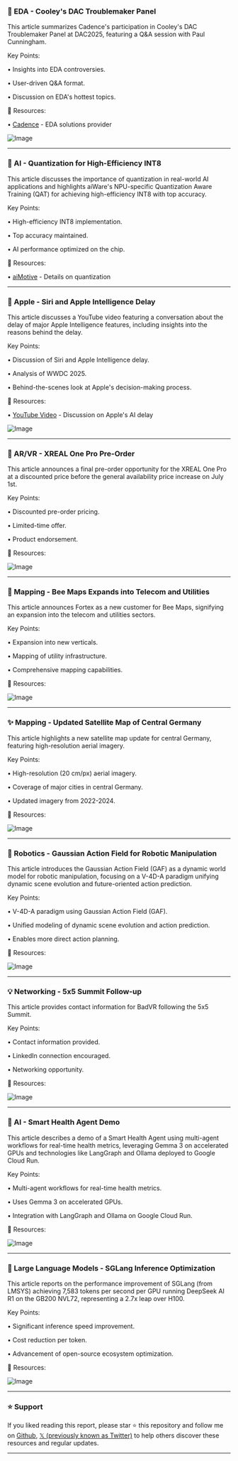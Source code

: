 ### 🤖 EDA - Cooley's DAC Troublemaker Panel

This article summarizes Cadence's participation in Cooley's DAC Troublemaker Panel at DAC2025, featuring a Q&A session with Paul Cunningham.

Key Points:

•  Insights into EDA controversies.

• User-driven Q&A format.

• Discussion on EDA's hottest topics.


🔗 Resources:

• [Cadence](https://x.com/Cadence) - EDA solutions provider

![Image](https://pbs.twimg.com/media/Gtzg20bWYAAgor-?format=jpg&name=small)


---
### 🤖 AI - Quantization for High-Efficiency INT8

This article discusses the importance of quantization in real-world AI applications and highlights aiWare's NPU-specific Quantization Aware Training (QAT) for achieving high-efficiency INT8 with top accuracy.

Key Points:

• High-efficiency INT8 implementation.

• Top accuracy maintained.

• AI performance optimized on the chip.


🔗 Resources:

• [aiMotive](https://aimotive.com/w/quantization-that-adapts-to-your-hardware-not-the-other-way-around) -  Details on quantization


---
### 🤖 Apple - Siri and Apple Intelligence Delay

This article discusses a YouTube video featuring a conversation about the delay of major Apple Intelligence features, including insights into the reasons behind the delay.

Key Points:

• Discussion of Siri and Apple Intelligence delay.

•  Analysis of WWDC 2025.

• Behind-the-scenes look at Apple's decision-making process.


🔗 Resources:

• [YouTube Video](https://youtu.be/TfzktOhlwcw) - Discussion on Apple's AI delay

![Image](https://pbs.twimg.com/media/Gtr2Q7RaQAI-cHm?format=jpg&name=small)


---
### 🚀 AR/VR - XREAL One Pro Pre-Order

This article announces a final pre-order opportunity for the XREAL One Pro at a discounted price before the general availability price increase on July 1st.

Key Points:

• Discounted pre-order pricing.

•  Limited-time offer.

•  Product endorsement.


🔗 Resources:


![Image](https://pbs.twimg.com/amplify_video_thumb/1935422258069053440/img/XOrJVbrUtQoWzu2g.jpg)


---
### 🤖 Mapping - Bee Maps Expands into Telecom and Utilities

This article announces Fortex as a new customer for Bee Maps, signifying an expansion into the telecom and utilities sectors.

Key Points:

• Expansion into new verticals.

•  Mapping of utility infrastructure.

•  Comprehensive mapping capabilities.


🔗 Resources:

![Image](https://pbs.twimg.com/media/GtwD5ZeWcAA6dKi?format=jpg&name=small)


---
### ✨ Mapping - Updated Satellite Map of Central Germany

This article highlights a new satellite map update for central Germany, featuring high-resolution aerial imagery.

Key Points:

• High-resolution (20 cm/px) aerial imagery.

• Coverage of major cities in central Germany.

•  Updated imagery from 2022-2024.


🔗 Resources:

![Image](https://pbs.twimg.com/ext_tw_video_thumb/1935353893195505664/pu/img/2tIXTIQNsygzix19.jpg)



---
### 🤖 Robotics - Gaussian Action Field for Robotic Manipulation

This article introduces the Gaussian Action Field (GAF) as a dynamic world model for robotic manipulation, focusing on a V-4D-A paradigm unifying dynamic scene evolution and future-oriented action prediction.

Key Points:

• V-4D-A paradigm using Gaussian Action Field (GAF).

• Unified modeling of dynamic scene evolution and action prediction.

• Enables more direct action planning.



🔗 Resources:

![Image](https://pbs.twimg.com/amplify_video_thumb/1935223528833650688/img/87bJ5Suex-GKujuz.jpg)


---
### 💡 Networking - 5x5 Summit Follow-up

This article provides contact information for BadVR following the 5x5 Summit.

Key Points:

• Contact information provided.

•  LinkedIn connection encouraged.

• Networking opportunity.


🔗 Resources:


![Image](https://pbs.twimg.com/media/GtqTRERXQAIzpJe?format=jpg&name=small)


---
### 🤖 AI - Smart Health Agent Demo

This article describes a demo of a Smart Health Agent using multi-agent workflows for real-time health metrics, leveraging Gemma 3 on accelerated GPUs and technologies like LangGraph and Ollama deployed to Google Cloud Run.

Key Points:

• Multi-agent workflows for real-time health metrics.

•  Uses Gemma 3 on accelerated GPUs.

•  Integration with LangGraph and Ollama on Google Cloud Run.


🔗 Resources:

![Image](https://pbs.twimg.com/media/GtqSFRiWQAAwYkI?format=jpg&name=small)



---
### 🤖 Large Language Models - SGLang Inference Optimization

This article reports on the performance improvement of SGLang (from LMSYS) achieving 7,583 tokens per second per GPU running DeepSeek AI R1 on the GB200 NVL72, representing a 2.7x leap over H100.


Key Points:

• Significant inference speed improvement.

• Cost reduction per token.

• Advancement of open-source ecosystem optimization.


🔗 Resources:

![Image](https://pbs.twimg.com/media/Gtl_bSWa0Ac0_BW?format=jpg&name=small)


---

### ⭐️ Support

If you liked reading this report, please star ⭐️ this repository and follow me on [Github](https://github.com/Drix10), [𝕏 (previously known as Twitter)](https://x.com/DRIX_10_) to help others discover these resources and regular updates.

---